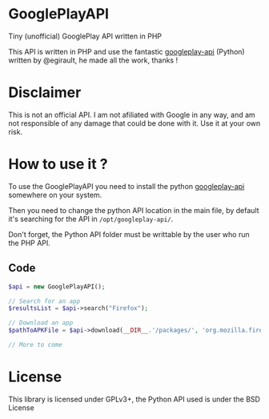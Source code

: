 GooglePlayAPI
=============

Tiny (unofficial) GooglePlay API written in PHP

This API is written in PHP and use the fantastic [googleplay-api](https://github.com/egirault/googleplay-api) (Python) written by @egirault, he made all the work, thanks !

Disclaimer
==========

This is not an official API. I am not afiliated with Google in any way, and am not responsible of any damage that could be done with it. Use it at your own risk.

How to use it ?
===============

To use the GooglePlayAPI you need to install the python [googleplay-api](https://github.com/egirault/googleplay-api) somewhere on your system.

Then you need to change the python API location in the main file, by default it's searching for the API in `/opt/googleplay-api/`.

Don't forget, the Python API folder must be writtable by the user who run the PHP API.

## Code
```php
$api = new GooglePlayAPI();

// Search for an app
$resultsList = $api->search("Firefox");

// Download an app
$pathToAPKFile = $api->download(__DIR__.'/packages/', 'org.mozilla.firefox', '2014060517');

// More to come

```

License
=======
This library is licensed under GPLv3+, the Python API used is under the BSD License
